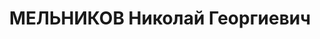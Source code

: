 ---
title: МЕЛЬНИКОВ Николай Георгиевич
description: народився 1904 у с. Сартана Маріупольського пов. Херсонської губ. Росіянин,
  з робітників, освіта початкова, у 1926—1937 рр. член ВКП(б). Проживав у Харкові.
  Уповноважений відділення «Союзфото». Заарештований _14.10.1937_ р. як член антирад.
  організації правих (статті 54-11, 54-8, 54-7 КК УРСР) і військовою колегією Верховного
  Суду СРСР _30.12.1937_ р. засуджений до розстрілу з конфіскацією особистого майна.
  Розстріляний _31.12.1937_ р. у Харкові. Реабілітований _27.10.1956_ р.
---